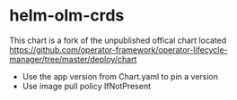 # helm-olm-crds

This chart is a fork of the unpublished offical chart located https://github.com/operator-framework/operator-lifecycle-manager/tree/master/deploy/chart

* Use the app version from Chart.yaml to pin a version
* Use image pull policy IfNotPresent